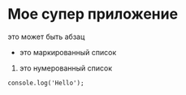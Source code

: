 # Мое супер приложение

это может быть абзац

- это маркированный список

1. это нумерованный список

```
console.log('Hello');
```
